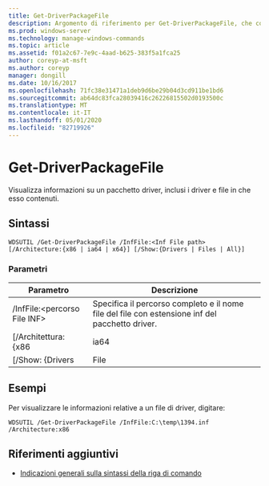 ```yaml
---
title: Get-DriverPackageFile
description: Argomento di riferimento per Get-DriverPackageFile, che consente di visualizzare informazioni su un pacchetto driver, inclusi i driver e i file in esso contenuti.
ms.prod: windows-server
ms.technology: manage-windows-commands
ms.topic: article
ms.assetid: f01a2c67-7e9c-4aad-b625-383f5a1fca25
author: coreyp-at-msft
ms.author: coreyp
manager: dongill
ms.date: 10/16/2017
ms.openlocfilehash: 71fc38e31471a1deb9d6be29b04d3cd911be1bd6
ms.sourcegitcommit: ab64dc83fca28039416c26226815502d0193500c
ms.translationtype: MT
ms.contentlocale: it-IT
ms.lasthandoff: 05/01/2020
ms.locfileid: "82719926"
---
```

# <a name="get-driverpackagefile"></a>Get-DriverPackageFile

Visualizza informazioni su un pacchetto driver, inclusi i driver e file in che esso contenuti.

## <a name="syntax"></a>Sintassi

```
WDSUTIL /Get-DriverPackageFile /InfFile:<Inf File path> [/Architecture:{x86 | ia64 | x64}] [/Show:{Drivers | Files | All}]
```

### <a name="parameters"></a>Parametri

|         Parametro         |                              Descrizione                               |
|---------------------------|------------------------------------------------------------------------|
| /InfFile:\<percorso File INF> | Specifica il percorso completo e il nome file del file con estensione inf del pacchetto driver. |
|    [/Architettura: {x86    |                                  ia64                                  |
|     [/Show: {Drivers      |                                 File                                  |

## <a name="examples"></a>Esempi

Per visualizzare le informazioni relative a un file di driver, digitare:
```
WDSUTIL /Get-DriverPackageFile /InfFile:C:\temp\1394.inf /Architecture:x86
```

## <a name="additional-references"></a>Riferimenti aggiuntivi

- [Indicazioni generali sulla sintassi della riga di comando](command-line-syntax-key.md)